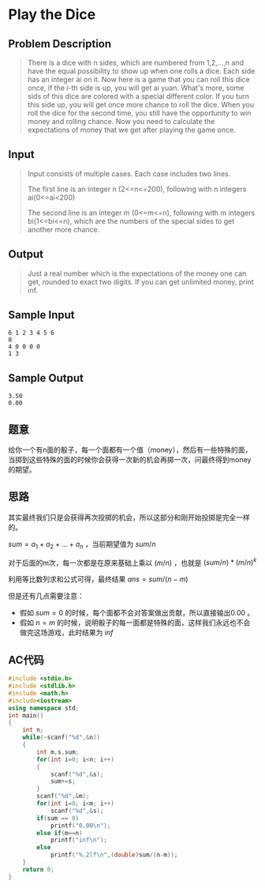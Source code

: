 # **Play the Dice**

## **Problem Description**
>There is a dice with n sides, which are numbered from 1,2,...,n and have the equal possibility to show up when one rolls a dice. Each side has an integer ai on it. Now here is a game that you can roll this dice once, if the i-th side is up, you will get ai yuan. What's more, some sids of this dice are colored with a special different color. If you turn this side up, you will get once more chance to roll the dice. When you roll the dice for the second time, you still have the opportunity to win money and rolling chance. Now you need to calculate the expectations of money that we get after playing the game once.



## **Input**

>Input consists of multiple cases. Each case includes two lines.
>
>The first line is an integer n (2<=n<=200), following with n integers ai(0<=ai<200)
>
>The second line is an integer m (0<=m<=n), following with m integers bi(1<=bi<=n), which are the numbers of the special sides to get another more chance.



## **Output**

>Just a real number which is the expectations of the money one can get, rounded to exact two digits. If you can get unlimited money, print inf.



## **Sample Input**

    6 1 2 3 4 5 6
    0
    4 0 0 0 0
    1 3



## **Sample Output**

    3.50
    0.00



## **题意**

给你一个有n面的骰子，每一个面都有一个值（money），然后有一些特殊的面，当掷到这些特殊的面的时候你会获得一次新的机会再掷一次，问最终得到money的期望。



## **思路**

其实最终我们只是会获得再次投掷的机会，所以这部分和刚开始投掷是完全一样的。

$sum=a_1+a_2+…+a_n$ ，当前期望值为 $sum/n$

对于后面的m次，每一次都是在原来基础上乘以 $(m/n)$ ，也就是 $(sum/n)*(m/n)^k$

利用等比数列求和公式可得，最终结果 $ans=sum/(n-m)$



但是还有几点需要注意：

- 假如 $sum=0$ 的时候，每个面都不会对答案做出贡献，所以直接输出0.00 。
- 假如 $n=m$ 的时候，说明骰子的每一面都是特殊的面，这样我们永远也不会做完这场游戏，此时结果为 $inf$



## **AC代码**

```cpp
#include <stdio.h>
#include <stdlib.h>
#include <math.h>
#include<iostream>
using namespace std;
int main()
{
    int n;
    while(~scanf("%d",&n))
    {
        int m,s,sum;
        for(int i=0; i<n; i++)
        {
            scanf("%d",&s);
            sum+=s;
        }
        scanf("%d",&m);
        for(int i=0; i<m; i++)
            scanf("%d",&s);
        if(sum == 0)
            printf("0.00\n");
        else if(m==n)
            printf("inf\n");
        else
            printf("%.2lf\n",(double)sum/(n-m));
    }
    return 0;
}
```

